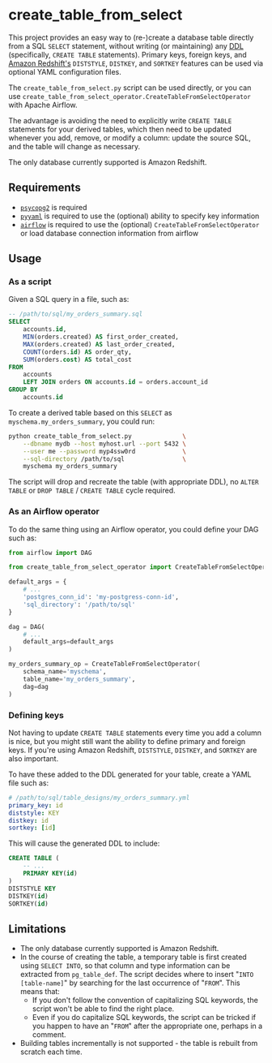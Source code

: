 <!-- -*- mode: gfm -*- -->

# create_table_from_select

This project provides an easy way to (re-)create a database table directly from
a SQL `SELECT` statement, without writing (or maintaining) any [DDL][]
(specifically, `CREATE TABLE` statements). Primary keys, foreign keys, and
[Amazon Redshift's][redshift] `DISTSTYLE`, `DISTKEY`, and `SORTKEY` features can
be used via optional YAML configuration files.

[DDL]: https://en.wikipedia.org/wiki/Data_definition_language
[redshift]: https://aws.amazon.com/redshift/

The `create_table_from_select.py` script can be used directly, or you can use
`create_table_from_select_operator.CreateTableFromSelectOperator` with Apache
Airflow.

The advantage is avoiding the need to explicitly write `CREATE TABLE` statements
for your derived tables, which then need to be updated whenever you add, remove,
or modify a column: update the source SQL, and the table will change as
necessary.

The only database currently supported is Amazon Redshift.

## Requirements

- [`psycopg2`][psycopg2] is required
- [`pyyaml`][pyyaml] is required to use the (optional) ability to specify key
  information
- [`airflow`][airflow] is required to use the (optional)
  `CreateTableFromSelectOperator` or load database connection information from
  airflow

[psycopg2]: http://initd.org/psycopg/
[pyyaml]: https://pyyaml.org/
[airflow]: https://airflow.apache.org/

## Usage

### As a script

Given a SQL query in a file, such as:

```sql
-- /path/to/sql/my_orders_summary.sql
SELECT
    accounts.id,
    MIN(orders.created) AS first_order_created,
    MAX(orders.created) AS last_order_created,
    COUNT(orders.id) AS order_qty,
    SUM(orders.cost) AS total_cost
FROM
    accounts
    LEFT JOIN orders ON accounts.id = orders.account_id
GROUP BY
    accounts.id
```

To create a derived table based on this `SELECT` as
`myschema.my_orders_summary`, you could run:

```sh
python create_table_from_select.py              \
    --dbname mydb --host myhost.url --port 5432 \
    --user me --password myp4ssw0rd             \
    --sql-directory /path/to/sql                \
    myschema my_orders_summary
```

The script will drop and recreate the table (with appropriate DDL), no `ALTER
TABLE` or `DROP TABLE` / `CREATE TABLE` cycle required.

### As an Airflow operator

To do the same thing using an Airflow operator, you could define your DAG such
as:

```python
from airflow import DAG

from create_table_from_select_operator import CreateTableFromSelectOperator

default_args = {
    # ...
    'postgres_conn_id': 'my-postgress-conn-id',
    'sql_directory': '/path/to/sql'
}

dag = DAG(
    # ...
    default_args=default_args
)

my_orders_summary_op = CreateTableFromSelectOperator(
    schema_name='myschema',
    table_name='my_orders_summary',
    dag=dag
)
```

### Defining keys

Not having to update `CREATE TABLE` statements every time you add a column is
nice, but you might still want the ability to define primary and foreign keys.
If you're using Amazon Redshift, `DISTSTYLE`, `DISTKEY`, and `SORTKEY` are also
important.

To have these added to the DDL generated for your table, create a YAML file such
as:

``` yaml
# /path/to/sql/table_designs/my_orders_summary.yml
primary_key: id
diststyle: KEY
distkey: id
sortkey: [id]
```

This will cause the generated DDL to include:

``` sql
CREATE TABLE (
    -- ...
    PRIMARY KEY(id)
)
DISTSTYLE KEY
DISTKEY(id)
SORTKEY(id)
```

## Limitations

- The only database currently supported is Amazon Redshift.
- In the course of creating the table, a temporary table is first created using
  `SELECT INTO`, so that column and type information can be extracted from
  `pg_table_def`. The script decides where to insert "`INTO [table-name]`" by
  searching for the last occurrence of "`FROM`". This means that:
  - If you don't follow the convention of capitalizing SQL keywords, the script
    won't be able to find the right place.
  - Even if you do capitalize SQL keywords, the script can be tricked if you
    happen to have an "`FROM`" after the appropriate one, perhaps in a comment.
- Building tables incrementally is not supported - the table is rebuilt from
  scratch each time.
